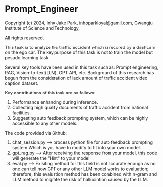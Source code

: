 # Prompt_Engineer

Copyright (c) 2024, 
Inho Jake Park,
inhoparkloyal@gamil.com,
Gwangju Institute of Science and Technology,

All rights reserved.


This task is to analyze the traffic accident which is recored by a dashcam on the ego car.
The key purpose of this task is not to train the model but pesudo learning task. 

Several key tools have been used in this task such as: Prompt engineering, RAG, Vision-to-text(LLM), GPT API, etc.
Background of this research has begun from the consideration of lack amount of traffic accident video caption dataset.

Key contributions of this task are as follows:

1) Performance enhancing during inference.
2) Collecting high quality documents of traffic accident from national facilities.
3) Suggesting auto feedback prompting system, which can be highly accessible to any other models.

The code provided via Github:
1) chat_session.py --> process python file for auto feedback prompting system Which is you have to modify to fit into your own model.
2) gpt_rag.py --> After receiving the response from your model, this code will generate the "Hint" to your model
3) eval.py --> Exisiting method for this field is not accurate enough as no one can tell how GPT or any other LLM model works to evaluation; therefore, this evaluation method has been combined with n-gram and LLM method to migrate the risk of hallucintion caused by the LLM.
